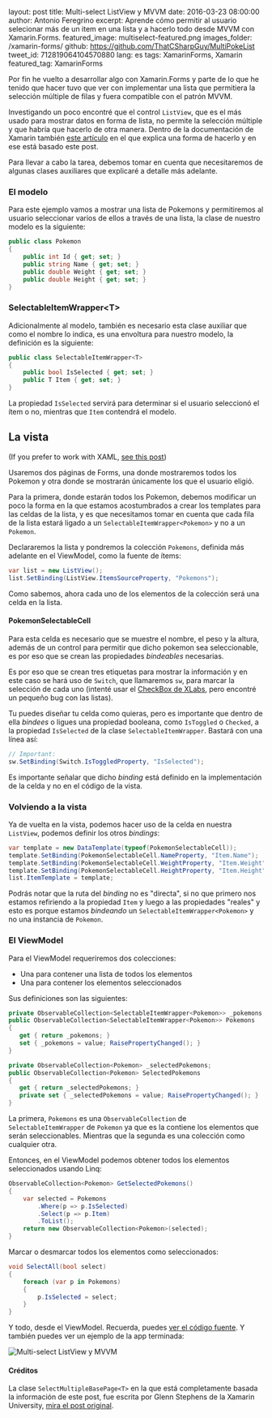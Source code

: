 layout: post
title: Multi-select ListView y MVVM
date: 2016-03-23 08:00:00
author: Antonio Feregrino
excerpt: Aprende cómo permitir al usuario selecionar más de un item en una lista y a hacerlo todo desde MVVM con Xamarin.Forms.
featured_image: multiselect-featured.png
images_folder: /xamarin-forms/
github: https://github.com/ThatCSharpGuy/MultiPokeList
tweet_id: 712819064104570880
lang: es
tags: XamarinForms, Xamarin
featured_tag: XamarinForms

Por fin he vuelto a desarrollar algo con Xamarin.Forms y parte de lo que he tenido que hacer tuvo que ver con implementar una lista que permitiera la selección múltiple de filas y fuera compatible con el patrón MVVM.  

Investigando un poco encontré que el control `ListView`, que es el más usado para mostrar datos en forma de lista, no permite la selección múltiple y que habría que hacerlo de otra manera. Dentro de la documentación de Xamarin también <a href="https://developer.xamarin.com/recipes/cross-platform/xamarin-forms/controls/multiselect/" target="_blank" rel="nofollow">este artículo</a> en el que explica una forma de hacerlo y en ese está basado este post.  
  
Para llevar a cabo la tarea, debemos tomar en cuenta que necesitaremos de algunas clases auxiliares que explicaré a detalle más adelante.

### El modelo  
Para este ejemplo vamos a mostrar una lista de Pokemons y permitiremos al usuario seleccionar varios de ellos a través de una lista, la clase de nuestro modelo es la siguiente:

```csharp  
public class Pokemon 
{
    public int Id { get; set; }
    public string Name { get; set; }
    public double Weight { get; set; }
    public double Height { get; set; }
}
```  

### SelectableItemWrapper&lt;T&gt;
Adicionalmente al modelo, también es necesario esta clase auxiliar que como el nombre lo indica, es una envoltura para nuestro modelo, la definición es la siguiente:

```csharp  
public class SelectableItemWrapper<T>
{
    public bool IsSelected { get; set; }
    public T Item { get; set; }
}
```    

La propiedad `IsSelected` servirá para determinar si el usuario seleccionó el ítem o no, mientras que `Item` contendrá el modelo.

## La vista
(If you prefer to work with XAML, <a href="//thatcsharpguy.com/post/multiselect-listview-mvvm-en">see this post</a>)

Usaremos dos páginas de Forms, una donde mostraremos todos los Pokemon y otra donde se mostrarán únicamente los que el usuario eligió.  

Para la primera, donde estarán todos los Pokemon, debemos modificar un poco la forma en la que estamos acostumbrados a crear los templates para las celdas de la lista, y es que necesitamos tomar en cuenta que cada fila de la lista estará ligado a un `SelectableItemWrapper<Pokemon>` y no a un `Pokemon`.  

Declararemos la lista y pondremos la colección `Pokemons`, definida más adelante en el ViewModel, como la fuente de ítems:

```csharp  
var list = new ListView();
list.SetBinding(ListView.ItemsSourceProperty, "Pokemons");
```  

Como sabemos, ahora cada uno de los elementos de la colección será una celda en la lista.

#### PokemonSelectableCell
Para esta celda es necesario que se muestre el nombre, el peso y la altura, además de un control para permitir que dicho pokemon sea seleccionable, es por eso que se crean las propiedades *bindeables* necesarias.  

Es por eso que se crean tres etiquetas para mostrar la información y en este caso se hará uso de `Switch`, que llamaremos `sw`, para marcar la selección de cada uno (intenté usar el <a href="https://github.com/XLabs/Xamarin-Forms-Labs/wiki/Checkbox-Control" target="_blank" rel="nofollow">CheckBox de XLabs</a>, pero encontré un pequeño bug con las listas).  

Tu puedes diseñar tu celda como quieras, pero es importante que dentro de ella *bindees* o ligues una propiedad booleana, como `IsToggled` o `Checked`, a la propiedad `IsSelected` de la clase `SelectableItemWrapper`. Bastará con una línea así:

```csharp  
// Important:
sw.SetBinding(Switch.IsToggledProperty, "IsSelected");
```  

Es importante señalar que dicho *binding* está definido en la implementación de la celda y no en el código de la vista.

### Volviendo a la vista
Ya de vuelta en la vista, podemos hacer uso de la celda en nuestra `ListView`, podemos definir los otros *bindings*:

```csharp  
var template = new DataTemplate(typeof(PokemonSelectableCell));
template.SetBinding(PokemonSelectableCell.NameProperty, "Item.Name");
template.SetBinding(PokemonSelectableCell.WeightProperty, "Item.Weight");
template.SetBinding(PokemonSelectableCell.HeightProperty, "Item.Height");
list.ItemTemplate = template;
```  

Podrás notar que la ruta del *binding* no es "directa", si no que primero nos estamos refiriendo a la propiedad `Item` y luego a las propiedades "reales" y esto es porque estamos *bindeando* un `SelectableItemWrapper<Pokemon>` y no una instancia de `Pokemon`. 

### El ViewModel
Para el ViewModel requeriremos dos colecciones:  
  
 - Una para contener una lista de todos los elementos 
 - Una para contener los elementos seleccionados  
 
 Sus definiciones son las siguientes:
 
 ```csharp  
private ObservableCollection<SelectableItemWrapper<Pokemon>> _pokemons;
public ObservableCollection<SelectableItemWrapper<Pokemon>> Pokemons
{
    get { return _pokemons; }
    set { _pokemons = value; RaisePropertyChanged(); }
}

private ObservableCollection<Pokemon> _selectedPokemons;
public ObservableCollection<Pokemon> SelectedPokemons
{
    get { return _selectedPokemons; }
    private set { _selectedPokemons = value; RaisePropertyChanged(); }
}
```  

La primera, `Pokemons` es una `ObservableCollection` de `SelectableItemWrapper` de `Pokemon` ya que es la contiene los elementos que serán seleccionables. Mientras que la segunda es una colección como cualquier otra.

Entonces, en el ViewModel podemos obtener todos los elementos seleccionados usando Linq:

```csharp  
ObservableCollection<Pokemon> GetSelectedPokemons()
{
    var selected = Pokemons
        .Where(p => p.IsSelected)
        .Select(p => p.Item)
        .ToList();   
    return new ObservableCollection<Pokemon>(selected);
}
```  

Marcar o desmarcar todos los elementos como seleccionados:

```csharp  
void SelectAll(bool select)
{
    foreach (var p in Pokemons)
    {
        p.IsSelected = select;
    }
}
```  

Y todo, desde el ViewModel. Recuerda, puedes <a href="https://github.com/ThatCSharpGuy/MultiPokeList" target="_blank">ver el código fuente</a>. Y también puedes ver un ejemplo de la app terminada:

<img src="http://i.giphy.com/qpfRFj3MrFqow.gif" title="Multi-select ListView y MVVM" />

#### Créditos
La clase `SelectMultipleBasePage<T>` en la que está completamente basada la información de este post, fue escrita por Glenn Stephens de la  Xamarin University, <a href="https://developer.xamarin.com/recipes/cross-platform/xamarin-forms/controls/multiselect/" target="_blank" rel="nofollow">mira el post original</a>.
